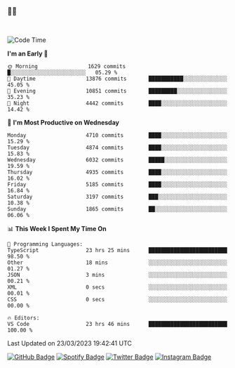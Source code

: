 ### 🤙🍺

<!-- <a href="https://github-readme-stats.vercel.app/api?username=hzak2xx&count_private=true&show_icons=true&theme=dracula">
  <img align="center" src="https://github-readme-stats.vercel.app/api?username=hzak2xx&count_private=true&show_icons=true&theme=dracula" />
</a>
</br> -->
</br>

<!--START_SECTION:waka-->
![Code Time](http://img.shields.io/badge/Code%20Time-2%2C253%20hrs%2044%20mins-blue)

**I'm an Early 🐤** 

```text
🌞 Morning                1629 commits        █░░░░░░░░░░░░░░░░░░░░░░░░   05.29 % 
🌆 Daytime                13876 commits       ███████████░░░░░░░░░░░░░░   45.05 % 
🌃 Evening                10851 commits       █████████░░░░░░░░░░░░░░░░   35.23 % 
🌙 Night                  4442 commits        ████░░░░░░░░░░░░░░░░░░░░░   14.42 % 
```
📅 **I'm Most Productive on Wednesday** 

```text
Monday                   4710 commits        ████░░░░░░░░░░░░░░░░░░░░░   15.29 % 
Tuesday                  4874 commits        ████░░░░░░░░░░░░░░░░░░░░░   15.83 % 
Wednesday                6032 commits        █████░░░░░░░░░░░░░░░░░░░░   19.59 % 
Thursday                 4935 commits        ████░░░░░░░░░░░░░░░░░░░░░   16.02 % 
Friday                   5185 commits        ████░░░░░░░░░░░░░░░░░░░░░   16.84 % 
Saturday                 3197 commits        ███░░░░░░░░░░░░░░░░░░░░░░   10.38 % 
Sunday                   1865 commits        ██░░░░░░░░░░░░░░░░░░░░░░░   06.06 % 
```


📊 **This Week I Spent My Time On** 

```text
💬 Programming Languages: 
TypeScript               23 hrs 25 mins      █████████████████████████   98.50 % 
Other                    18 mins             ░░░░░░░░░░░░░░░░░░░░░░░░░   01.27 % 
JSON                     3 mins              ░░░░░░░░░░░░░░░░░░░░░░░░░   00.21 % 
XML                      0 secs              ░░░░░░░░░░░░░░░░░░░░░░░░░   00.01 % 
CSS                      0 secs              ░░░░░░░░░░░░░░░░░░░░░░░░░   00.00 % 

🔥 Editors: 
VS Code                  23 hrs 46 mins      █████████████████████████   100.00 % 
```


 Last Updated on 23/03/2023 19:42:41 UTC
<!--END_SECTION:waka-->

[![GitHub Badge](https://img.shields.io/badge/GitHub-100000?style=for-the-badge&logo=github&logoColor=white)](https://github.com/hzak2xx)
[![Spotify Badge](https://img.shields.io/badge/Spotify-1ED760?&style=for-the-badge&logo=spotify&logoColor=white)](https://open.spotify.com/user/uf90s6sbbh75a1mt44clkhkvf)
[![Twitter Badge](https://img.shields.io/badge/Twitter-1DA1F2?style=for-the-badge&logo=twitter&logoColor=white)](https://twitter.com/hzak2xx)
[![Instagram Badge](https://img.shields.io/badge/Instagram-E4405F?style=for-the-badge&logo=instagram&logoColor=white)](https://www.instagram.com/hzak2xx/)
